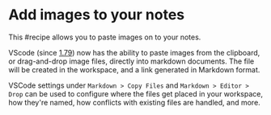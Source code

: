 # Add images to your notes

This #recipe allows you to paste images on to your notes.

VScode (since
[1.79](https://code.visualstudio.com/updates/v1_79#_copy-external-media-files-into-workspace-on-drop-or-paste-for-markdown))
now has the ability to paste images from the clipboard, or drag-and-drop image
files, directly into markdown documents. The file will be created in the
workspace, and a link generated in Markdown format. 

VSCode settings under `Markdown > Copy Files` and `Markdown > Editor > Drop` can
be used to configure where the files get placed in your workspace, how they're
named, how conflicts with existing files are handled, and more.
